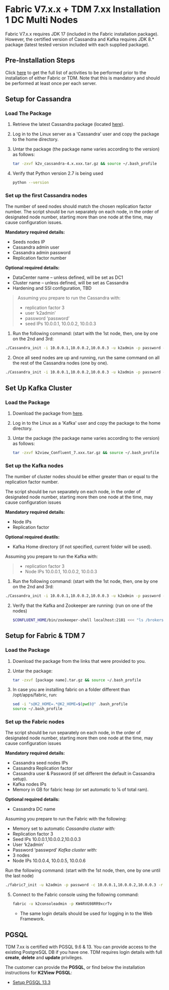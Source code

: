 # Fabric V7.x.x + TDM 7.xx Installation 1 DC  Multi Nodes

Fabric V7.x.x requires JDK 17 (included in the Fabric installation package). However, the certified version of Cassandra and Kafka requires JDK 8.* package (latest tested version included with each supplied package).


## Pre-Installation Steps

Click [here](01_Fabric_7.xx_Installation_intro.md) to get the full list of activities to be performed prior to the installation of either Fabric or TDM. Note that this is mandatory and should be performed at least once per each server.

## Setup for Cassandra

### Load The Package 

1. Retrieve the latest Cassandra package (located [here](https://download.k2view.com/index.php/s/dMH2PWuIErPFszK)).

2. Log in to the Linux server as a 'Cassandra' user and copy the package to the home directory.

3. Untar the package (the package name varies according to the version) as follows:

   ~~~bash
   tar -zxvf k2v_cassandra-4.x.xxx.tar.gz && source ~/.bash_profile
   ~~~

4. Verify that Python version 2.7 is being used

   ~~~bash
   python --version
   ~~~


### Set up the first Cassandra nodes

The number of seed nodes should match the chosen replication factor number.
The script should be run separately on each node, in the order of designated node number, starting more than one node at the time, may cause configuration issues.

**Mandatory required details:**
* Seeds nodes IP
* Cassandra admin user
* Cassandra admin password
* Replication factor number

**Optional required details:**
* DataCenter name – unless defined, will be set as DC1
* Cluster name – unless defined, will be set as Cassandra
* Hardening and SSl configuration, TBD 

>Assuming you prepare to run the Cassandra with:
>* replication factor 3 
>* user ‘k2admin’ 
>* password ‘password’ 
>* seed IPs 10.0.0.1, 10.0.0.2, 10.0.0.3


1. 	Run the following command: (start with the 1st node, then, one by one on the 2nd and 3rd:
~~~bash
./Cassandra_init -i 10.0.0.1,10.0.0.2,10.0.0.3 -u k2admin -p password -r 3
~~~

2.  Once all seed nodes are up and running, run the same command on all the rest of the Cassandra nodes (one by one).
~~~bash
./Cassandra_init -i 10.0.0.1,10.0.0.2,10.0.0.3 -u k2admin -p password -r 3
~~~


## Set Up Kafka Cluster

### Load the Package 

1. Download the package from [here](https://download.k2view.com/index.php/s/tFnDRJEUyHiXPYL).

2. Log in to the Linux as a 'Kafka' user and copy the package to the home directory.

3. Untar the package (the package name varies according to the version) as follows:

   ~~~bash
   tar -zxvf k2view_Confluent_7.xxx.tar.gz && source ~/.bash_profile
   ~~~

### Set up the Kafka nodes

The number of cluster nodes should be either greater than or equal to the replication factor number.

The script should be run separately on each node, in the order of designated node number, starting more then one node at the time, may cause configuration issues

**Mandatory required details:**
+ Node IPs
+ Replication factor

**Optional required deatils:**
+ Kafka Home directory (if not specified, current folder will be used).


Assuming you prepare to run the Kafka with:
>* replication factor 3 
>* Node IPs 10.0.0.1, 10.0.0.2, 10.0.0.3

1. 	Run the following command: (start with the 1st node, then, one by one on the 2nd and 3rd:
~~~bash
./Cassandra_init -i 10.0.0.1,10.0.0.2,10.0.0.3 -u k2admin -p password -r 3
~~~


2. Verify that the Kafka and Zookeeper are running: 
 (run on one of the nodes)
   ~~~bash
   $CONFLUENT_HOME/bin/zookeeper-shell localhost:2181 <<< "ls /brokers/ids"
   ~~~




## Setup for Fabric & TDM 7

### Load the Package 

1. Download the package from the links that were provided to you.

2. Untar the package:

   ~~~bash
   tar -zxvf [package name].tar.gz && source ~/.bash_profile
   ~~~

3. In case you are installing fabric on a folder different than /opt/apps/fabric, run:

   ~~~bash
   sed -i "s@K2_HOME=.*@K2_HOME=$(pwd)@" .bash_profile
   source ~/.bash_profile
   ~~~

### Set up the Fabric nodes
The script should be run separately on each node, in the order of designated node number, starting more then one node at the time, may cause configuration issues

**Mandatory required details:**
+ Cassandra seed nodes IPs
+ Cassandra Replication factor
+ Cassandra user & Password (if set different the default in Cassandra setup).
+ Kafka nodes IPs
+ Memory in GB for fabric heap (or set automatic to ¼ of total ram).

**Optional required details:**
+ Cassandra DC name

Assuming you prepare to run the Fabric with the following:
+ Memory set to automatic
*Cassandra cluster with:*
+ Replication factor 3 
+ Seed IPs 10.0.0.1,10.0.0.2,10.0.0.3
+ User ‘k2admin’
+ Password ‘passwprd’
*Kafka cluster with:*
+ 3 nodes
+ Node IPs 10.0.0.4, 10.0.0.5, 10.0.0.6

Run the following command: (start with the 1st node, then, one by one until the last node)
~~~bash
./fabric7_init -u k2admin -p password -c 10.0.0.1,10.0.0.2,10.0.0.3 -r 3 -k 10.0.0.4,10.0.0.5,10.0.0.6 -m auto
~~~


5. Connect to the Fabric console using the following command:

   ~~~bash
   fabric -u k2consoleadmin -p KW4RVG98RR9xcrTv
   ~~~

   - The same login details should be used for logging in to the Web Framework.



## PGSQL 

TDM 7.xx is certified with PGSQL 9.6 & 13. You can provide access to the existing PostgreSQL DB if you have one.
TDM requires login details with full **create**, **delete** and **update** privileges. 

The customer can provide the **PGSQL**, or find below the installation instructions for **K2View** **PGSQL**:

<ul>      
<li>
<a href="/articles/98_maintenance_and_operational/Installations/Linux/PGSQL_setup.md">Setup PGSQL 13.3</a></li>

